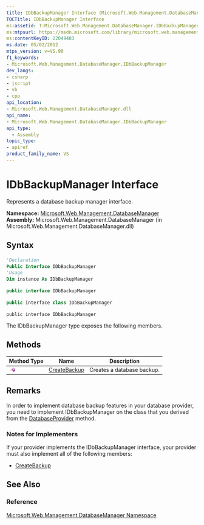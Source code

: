 ```yaml
---
title: IDbBackupManager Interface (Microsoft.Web.Management.DatabaseManager)
TOCTitle: IDbBackupManager Interface
ms:assetid: T:Microsoft.Web.Management.DatabaseManager.IDbBackupManager
ms:mtpsurl: https://msdn.microsoft.com/library/microsoft.web.management.databasemanager.idbbackupmanager(v=VS.90)
ms:contentKeyID: 22049483
ms.date: 05/02/2012
mtps_version: v=VS.90
f1_keywords:
- Microsoft.Web.Management.DatabaseManager.IDbBackupManager
dev_langs:
- csharp
- jscript
- vb
- cpp
api_location:
- Microsoft.Web.Management.DatabaseManager.dll
api_name:
- Microsoft.Web.Management.DatabaseManager.IDbBackupManager
api_type:
  - Assembly
topic_type:
- apiref
product_family_name: VS
---
```


# IDbBackupManager Interface

Represents a database backup manager interface.

**Namespace:**  [Microsoft.Web.Management.DatabaseManager](microsoft-web-management-databasemanager-namespace.md)  
**Assembly:**  Microsoft.Web.Management.DatabaseManager (in Microsoft.Web.Management.DatabaseManager.dll)

## Syntax

```vb
'Declaration
Public Interface IDbBackupManager
'Usage
Dim instance As IDbBackupManager
```

```csharp
public interface IDbBackupManager
```

```cpp
public interface class IDbBackupManager
```

```jscript
public interface IDbBackupManager
```

The IDbBackupManager type exposes the following members.

## Methods

|Method Type|Name|Description|
|--- |--- |--- |
|![Public method](images/Dd566041.pubmethod(en-us,VS.90).gif "Public method")|[CreateBackup](idbbackupmanager-createbackup-method-microsoft-web-management-databasemanager.md)|Creates a database backup.|

## Remarks

In order to implement database backup features in your database provider, you need to implement IDbBackupManager on the class that you derived from the [DatabaseProvider](databaseprovider-class-microsoft-web-management-databasemanager.md) method.

### Notes for Implementers

If your provider implements the IDbBackupManager interface, your provider must also implement all of the following members:

  - [CreateBackup](idbbackupmanager-createbackup-method-microsoft-web-management-databasemanager.md)

## See Also

### Reference

[Microsoft.Web.Management.DatabaseManager Namespace](microsoft-web-management-databasemanager-namespace.md)
